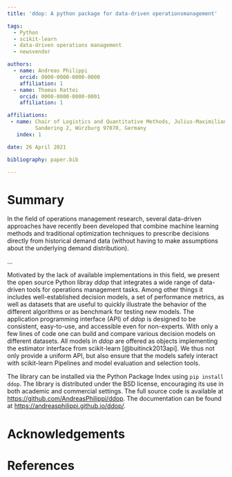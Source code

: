 ```yaml
---
title: 'ddop: A python package for data-driven operationsmanagement'

tags:
  - Python
  - scikit-learn
  - data-driven operations management
  - newsvendor

authors:
  - name: Andreas Philippi
    orcid: 0000-0000-0000-0000
    affiliation: 1
  - name: Thomas Rattei
    orcid: 0000-0000-0000-0001
    affiliation: 1

affiliations:
 - name: Chair of Logistics and Quantitative Methods, Julius-Maximilians-Universität Würzburg,  
         Sandering 2, Würzburg 97070, Germany
   index: 1

date: 26 April 2021

bibliography: paper.bib

---
```



# Summary
In the field of operations management research, several data-driven approaches have recently been developed that combine machine learning methods and traditional optimization techniques to prescribe decisions directly from historical demand data (without having to make assumptions about the underlying demand distribution). 

...

Motivated by the lack of available implementations in this field, we present the open source Python libray *ddop* that integrates a wide range of data-driven tools for operations management tasks. Among other things it includes well-established decision models, a set of performance metrics, as well as datasets that are useful to quickly illustrate the behavior of the different algorithms or as benchmark for testing new models. The application programming interface (API) of *ddop* is designed to be consistent, easy-to-use, and accessible even for non-experts. With only a few lines of code one can build and compare various decision models on different datasets. All models in *ddop* are offered as objects implementing the estimator interface from scikit-learn [@buitinck2013api]. We thus not only provide a uniform API, but also ensure that the models safely interact with scikit-learn Pipelines and model evaluation and selection tools.  
 
The library can be installed via the Python Package Index using `pip install ddop`. The library is distributed under the BSD license, encouraging
its use in both academic and commercial settings. The full source code is available at https://github.com/AndreasPhilippi/ddop. The documentation can be found at https://andreasphilippi.github.io/ddop/. 

# Acknowledgements

# References 